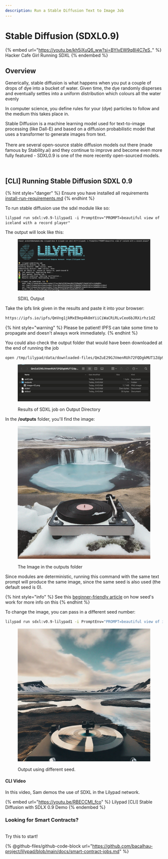 ```yaml
---
description: Run a Stable Diffusion Text to Image Job
---
```


# Stable Diffusion (SDXL0.9)

{% embed url="https://youtu.be/kh5jXuQ6_ww?si=BYIvEW9q8I4C7eS_" %}
Hacker Cafe Girl Running SDXL
{% endembed %}

## Overview

Generically, stable diffusion is what happens when you put a couple of drops of dye into a bucket of water. Given time, the dye randomly disperses and eventually settles into a uniform distribution which colours all the water evenly

In computer science, you define rules for your (dye) particles to follow and the medium this takes place in.

Stable Diffusion is a machine learning model used for text-to-image processing (like Dall-E) and based on a diffusion probabilistic model that uses a transformer to generate images from text.\
\
There are several open-source stable diffusion models out there (made famous by Stability.ai) and they continue to improve and become even more fully featured - SDXL0.9 is one of the more recently open-sourced models.

<figure><img src="https://lh5.googleusercontent.com/eib-z-1r9iZyxuArY_2z-NhPv4OPyFACpFF6-_nWfGaoDlY958NbP5fRcpUNtzuedWM_HmryF7aJplAtiQm3ezeV_cUUQ69sV1MYyvckptTBmIEawnSZivnEb8B8ifITYwgH_k3EISLjSWy0JbM9y2JfTg=s2048" alt=""><figcaption></figcaption></figure>

## \[CLI] Running Stable Diffusion SDXL 0.9

{% hint style="danger" %}
Ensure you have installed all requirements [install-run-requirements.md](../lilypad-aurora-testnet/quick-start/install-run-requirements.md "mention")
{% endhint %}

To run stable diffusion use the sdxl module like so:

```
lilypad run sdxl:v0.9-lilypad1 -i PromptEnv="PROMPT=beautiful view of iceland with a record player"
```

The output will look like this:

<figure><img src="../.gitbook/assets/sdxl_execution.png" alt=""><figcaption><p>SDXL Output</p></figcaption></figure>

Take the ipfs link given in the results and paste it into your browser:

```bash
https://ipfs.io/ipfs/QmVng1jkMxE9ep4k8mYiiCiWaCRiRLvCeo6bJRXirhz1dZ
```

{% hint style="warning" %}
Please be patient! IPFS can take some time to propagate and doesn't always work immediately.
{% endhint %}

You could also check the output folder that would have been downloaded at the end of running the job

```bash
open /tmp/lilypad/data/downloaded-files/QmZuE29GJVmenRUh72FQDgkMUT1Zdp967oEJvzjaDwGGVo
```

<figure><img src="../.gitbook/assets/sdxl_output.png" alt=""><figcaption><p>Results of SDXL job on Output Directory</p></figcaption></figure>

In the **/outputs** folder, you'll find the image:

<figure><img src="../.gitbook/assets/sdxl_result_output.png" alt=""><figcaption><p>The Image in the outputs folder</p></figcaption></figure>

Since modules are deterministic, running this command with the same text prompt will produce the same image, since the same seed is also used (the default seed is 0).

{% hint style="info" %}
See this [beginner-friendly article](https://aituts.com/stable-diffusion-seed/) on how seed's work for more info on this
{% endhint %}

To change the image, you can pass in a different seed number:

```bash
lilypad run sdxl:v0.9-lilypad1 -i PromptEnv="PROMPT=beautiful view of iceland with a record player" -i SeedEnv="RANDOM_SEED=24" 
```

<figure><img src="../.gitbook/assets/sdxl_result_output2.png" alt=""><figcaption><p>Output using different seed.</p></figcaption></figure>

#### CLI Video

In this video, Sam demos the use of SDXL in the Lilypad network.

{% embed url="https://youtu.be/RBECCMl_fco" %}
Lilypad \[CLI] Stable Diffusion with SDLX 0.9 Demo
{% endembed %}

### Looking for Smart Contracts?

\
Try this to start!

{% @github-files/github-code-block url="https://github.com/bacalhau-project/lilypad/blob/main/docs/smart-contract-jobs.md" %}


